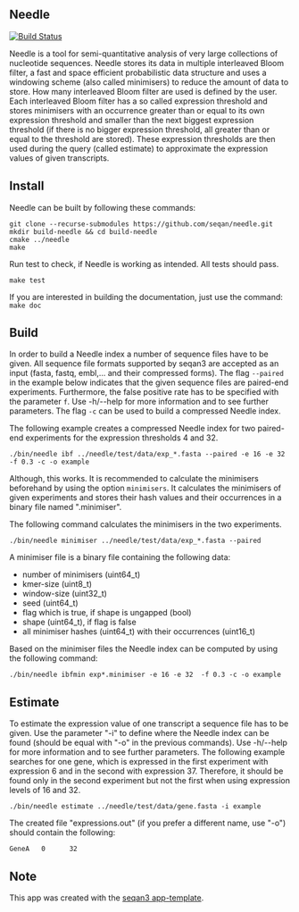 ## Needle

[![Build Status](https://github.com/seqan/app-template/workflows/App%20CI/badge.svg)](https://github.com/seqan/needle/actions?query=branch%3Amaster+workflow%3A%22App+CI%22)

Needle is a tool for semi-quantitative analysis of very large collections of nucleotide sequences.
Needle stores its data in multiple interleaved Bloom filter, a fast and space efficient probabilistic data structure and uses a windowing scheme (also called minimisers) to reduce the amount of data to store. How many interleaved Bloom filter are used is defined by the user. Each interleaved Bloom filter has a so called expression threshold and stores minimisers with an occurrence greater than or equal to its own expression threshold and smaller than the next biggest expression threshold (if there is no bigger expression threshold, all greater than or equal to the threshold are stored). These expression thresholds are then used during the query (called estimate) to approximate the expression values of given transcripts.

## Install

Needle can be built by following these commands:

```
git clone --recurse-submodules https://github.com/seqan/needle.git
mkdir build-needle && cd build-needle
cmake ../needle
make
```

Run test to check, if Needle is working as intended. All tests should pass.

```
make test
```

If you are interested in building the documentation, just use the command: `make doc`

## Build
In order to build a Needle index a number of sequence files have to be given. All sequence file formats supported by seqan3 are accepted as an input (fasta, fastq, embl,... and their compressed forms). The flag `--paired` in the example below indicates that the given sequence files are paired-end experiments. Furthermore, the false positive rate has to be specified with the parameter `f`.
Use -h/--help for more information and to see further parameters. The flag `-c` can be used to build a compressed Needle index.

The following example creates a compressed Needle index for two paired-end experiments for the expression thresholds 4 and 32.

```
./bin/needle ibf ../needle/test/data/exp_*.fasta --paired -e 16 -e 32 -f 0.3 -c -o example
```

Although, this works. It is recommended to calculate the minimisers beforehand by using the option `minimisers`. It calculates the minimisers of given experiments and stores their hash values and their occurrences in a binary file named ".minimiser".

The following command calculates the minimisers in the two experiments.
```
./bin/needle minimiser ../needle/test/data/exp_*.fasta --paired
```

A minimiser file is a binary file containing the following data:
- number of minimisers (uint64_t)
- kmer-size (uint8_t)
- window-size (uint32_t)
- seed (uint64_t)
- flag which is true, if shape is ungapped (bool)
- shape (uint64_t), if flag is false
- all minimiser hashes (uint64_t) with their occurrences (uint16_t)

Based on the minimiser files the Needle index can be computed by using the following command:
```
./bin/needle ibfmin exp*.minimiser -e 16 -e 32  -f 0.3 -c -o example
```

## Estimate
To estimate the expression value of one transcript a sequence file has to be given. Use the parameter "-i" to define where the Needle index can be found (should be equal with "-o" in the previous commands).
Use -h/--help for more information and to see further parameters.
The following example searches for one gene, which is expressed in the first experiment with expression 6 and in the second with expression 37. Therefore, it should be found only in the second experiment but not the first when using expression levels of 16 and 32.

```
./bin/needle estimate ../needle/test/data/gene.fasta -i example
```

The created file "expressions.out" (if you prefer a different name, use "-o") should contain the following:
```
GeneA   0      32
```

## Note

This app was created with the [seqan3 app-template](https://github.com/seqan/app-template).

